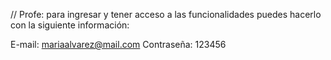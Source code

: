 // Profe: para ingresar y tener acceso a las funcionalidades puedes hacerlo con la siguiente información:

E-mail: mariaalvarez@mail.com
Contraseña: 123456
